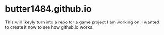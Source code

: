butter1484.github.io
====================
This will likeyly turn into a repo for a game project I am working on. I wanted to create it now to see how github.io works.
